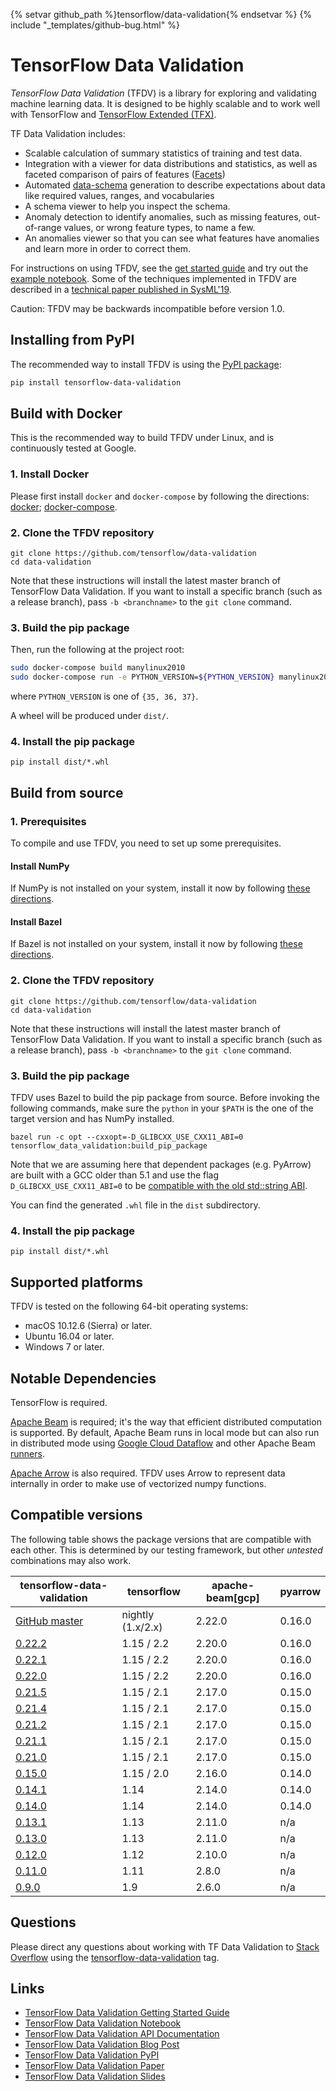 
{% setvar github_path %}tensorflow/data-validation{% endsetvar %}
{% include "_templates/github-bug.html" %}

# TensorFlow Data Validation

*TensorFlow Data Validation* (TFDV) is a library for exploring and validating
machine learning data. It is designed to be highly scalable
and to work well with TensorFlow and [TensorFlow Extended (TFX)](https://www.tensorflow.org/tfx).

TF Data Validation includes:

*    Scalable calculation of summary statistics of training and test data.
*    Integration with a viewer for data distributions and statistics, as well
     as faceted comparison of pairs of features ([Facets](https://github.com/PAIR-code/facets))
*    Automated [data-schema](https://github.com/tensorflow/metadata/blob/master/tensorflow_metadata/proto/v0/schema.proto)
     generation to describe expectations about data
     like required values, ranges, and vocabularies
*    A schema viewer to help you inspect the schema.
*    Anomaly detection to identify anomalies, such as missing features,
     out-of-range values, or wrong feature types, to name a few.
*    An anomalies viewer so that you can see what features have anomalies and
     learn more in order to correct them.

For instructions on using TFDV, see the
[get started guide](https://github.com/tensorflow/data-validation/blob/master/g3doc/get_started.md)
and try out the
[example notebook](https://colab.research.google.com/github/tensorflow/tfx/blob/master/docs/tutorials/data_validation/tfdv_basic.ipynb).
Some of the techniques implemented in TFDV are described in a
[technical paper published in SysML'19](https://mlsys.org/Conferences/2019/doc/2019/167.pdf).

Caution: TFDV may be backwards incompatible before version 1.0.

## Installing from PyPI

The recommended way to install TFDV is using the
[PyPI package](https://pypi.org/project/tensorflow-data-validation/):

```bash
pip install tensorflow-data-validation
```

## Build with Docker

This is the recommended way to build TFDV under Linux, and is continuously
tested at Google.

### 1. Install Docker

Please first install `docker` and `docker-compose` by following the directions:
[docker](https://docs.docker.com/install/);
[docker-compose](https://docs.docker.com/compose/install/).

### 2. Clone the TFDV repository

```shell
git clone https://github.com/tensorflow/data-validation
cd data-validation
```

Note that these instructions will install the latest master branch of TensorFlow
Data Validation. If you want to install a specific branch (such as a release
branch), pass `-b <branchname>` to the `git clone` command.

### 3. Build the pip package

Then, run the following at the project root:

```bash
sudo docker-compose build manylinux2010
sudo docker-compose run -e PYTHON_VERSION=${PYTHON_VERSION} manylinux2010
```
where `PYTHON_VERSION` is one of `{35, 36, 37}`.

A wheel will be produced under `dist/`.

### 4. Install the pip package

```shell
pip install dist/*.whl
```

## Build from source

### 1. Prerequisites

To compile and use TFDV, you need to set up some prerequisites.

#### Install NumPy

If NumPy is not installed on your system, install it now by following [these
directions](https://www.scipy.org/scipylib/download.html).

#### Install Bazel

If Bazel is not installed on your system, install it now by following [these
directions](https://bazel.build/versions/master/docs/install.html).

### 2. Clone the TFDV repository

```shell
git clone https://github.com/tensorflow/data-validation
cd data-validation
```

Note that these instructions will install the latest master branch of TensorFlow
Data Validation. If you want to install a specific branch (such as a release branch),
pass `-b <branchname>` to the `git clone` command.

### 3. Build the pip package

TFDV uses Bazel to build the pip package from source. Before invoking the
following commands, make sure the `python` in your `$PATH` is the one of the
target version and has NumPy installed.

```shell
bazel run -c opt --cxxopt=-D_GLIBCXX_USE_CXX11_ABI=0 tensorflow_data_validation:build_pip_package
```

Note that we are assuming here that dependent packages (e.g. PyArrow) are built
with a GCC older than 5.1 and use the flag `D_GLIBCXX_USE_CXX11_ABI=0` to be
[compatible with the old std::string ABI](https://gcc.gnu.org/onlinedocs/libstdc++/manual/using_dual_abi.html).

You can find the generated `.whl` file in the `dist` subdirectory.

### 4. Install the pip package

```shell
pip install dist/*.whl
```

## Supported platforms

TFDV is tested on the following 64-bit operating systems:

  * macOS 10.12.6 (Sierra) or later.
  * Ubuntu 16.04 or later.
  * Windows 7 or later.

## Notable Dependencies

TensorFlow is required.

[Apache Beam](https://beam.apache.org/) is required; it's the way that efficient
distributed computation is supported. By default, Apache Beam runs in local
mode but can also run in distributed mode using
[Google Cloud Dataflow](https://cloud.google.com/dataflow/) and other Apache
Beam
[runners](https://beam.apache.org/documentation/runners/capability-matrix/).

[Apache Arrow](https://arrow.apache.org/) is also required. TFDV uses Arrow to
represent data internally in order to make use of vectorized numpy functions.

## Compatible versions

The following table shows the  package versions that are
compatible with each other. This is determined by our testing framework, but
other *untested* combinations may also work.

tensorflow-data-validation                                                            | tensorflow        | apache-beam[gcp] | pyarrow
------------------------------------------------------------------------------------- | ----------------- | ---------------- | -------
[GitHub master](https://github.com/tensorflow/data-validation/blob/master/RELEASE.md) | nightly (1.x/2.x) | 2.22.0           | 0.16.0
[0.22.2](https://github.com/tensorflow/data-validation/blob/v0.22.2/RELEASE.md)       | 1.15 / 2.2        | 2.20.0           | 0.16.0
[0.22.1](https://github.com/tensorflow/data-validation/blob/v0.22.1/RELEASE.md)       | 1.15 / 2.2        | 2.20.0           | 0.16.0
[0.22.0](https://github.com/tensorflow/data-validation/blob/v0.22.0/RELEASE.md)       | 1.15 / 2.2        | 2.20.0           | 0.16.0
[0.21.5](https://github.com/tensorflow/data-validation/blob/v0.21.5/RELEASE.md)       | 1.15 / 2.1        | 2.17.0           | 0.15.0
[0.21.4](https://github.com/tensorflow/data-validation/blob/v0.21.4/RELEASE.md)       | 1.15 / 2.1        | 2.17.0           | 0.15.0
[0.21.2](https://github.com/tensorflow/data-validation/blob/v0.21.2/RELEASE.md)       | 1.15 / 2.1        | 2.17.0           | 0.15.0
[0.21.1](https://github.com/tensorflow/data-validation/blob/v0.21.1/RELEASE.md)       | 1.15 / 2.1        | 2.17.0           | 0.15.0
[0.21.0](https://github.com/tensorflow/data-validation/blob/v0.21.0/RELEASE.md)       | 1.15 / 2.1        | 2.17.0           | 0.15.0
[0.15.0](https://github.com/tensorflow/data-validation/blob/v0.15.0/RELEASE.md)       | 1.15 / 2.0        | 2.16.0           | 0.14.0
[0.14.1](https://github.com/tensorflow/data-validation/blob/v0.14.1/RELEASE.md)       | 1.14              | 2.14.0           | 0.14.0
[0.14.0](https://github.com/tensorflow/data-validation/blob/v0.14.0/RELEASE.md)       | 1.14              | 2.14.0           | 0.14.0
[0.13.1](https://github.com/tensorflow/data-validation/blob/v0.13.1/RELEASE.md)       | 1.13              | 2.11.0           | n/a
[0.13.0](https://github.com/tensorflow/data-validation/blob/v0.13.0/RELEASE.md)       | 1.13              | 2.11.0           | n/a
[0.12.0](https://github.com/tensorflow/data-validation/blob/v0.12.0/RELEASE.md)       | 1.12              | 2.10.0           | n/a
[0.11.0](https://github.com/tensorflow/data-validation/blob/v0.11.0/RELEASE.md)       | 1.11              | 2.8.0            | n/a
[0.9.0](https://github.com/tensorflow/data-validation/blob/v0.9.0/RELEASE.md)         | 1.9               | 2.6.0            | n/a

## Questions

Please direct any questions about working with TF Data Validation to
[Stack Overflow](https://stackoverflow.com) using the
[tensorflow-data-validation](https://stackoverflow.com/questions/tagged/tensorflow-data-validation)
tag.

## Links

*   [TensorFlow Data Validation Getting Started Guide](https://www.tensorflow.org/tfx/data_validation/get_started)
*   [TensorFlow Data Validation Notebook](https://colab.research.google.com/github/tensorflow/tfx/blob/master/docs/tutorials/data_validation/tfdv_basic.ipynb)
*   [TensorFlow Data Validation API Documentation](https://www.tensorflow.org/tfx/data_validation/api_docs/python/tfdv)
*   [TensorFlow Data Validation Blog Post](https://medium.com/tensorflow/introducing-tensorflow-data-validation-data-understanding-validation-and-monitoring-at-scale-d38e3952c2f0)
*   [TensorFlow Data Validation PyPI](https://pypi.org/project/tensorflow-data-validation/)
*   [TensorFlow Data Validation Paper](https://www.sysml.cc/doc/2019/167.pdf)
*   [TensorFlow Data Validation Slides](https://conf.slac.stanford.edu/xldb2018/sites/xldb2018.conf.slac.stanford.edu/files/Tues_09.45_NeoklisPolyzotis_Data%20Analysis%20and%20Validation%20\(1\).pdf)

